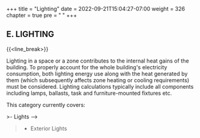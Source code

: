 +++
title = "Lighting"
date = 2022-09-21T15:04:27-07:00
weight = 326
chapter = true
pre = "<b>  </b>"
+++

## E. LIGHTING

{{<line_break>}}

Lighting in a space or a zone contributes to the internal heat gains of the building. To properly account for the whole building's electricity consumption, both lighting energy use along with the heat generated by them (which subsequently affects zone heating or cooling requirements) must be considered. Lighting calculations typically include all components including lamps, ballasts, task and furniture-mounted fixtures etc. 

This category currently covers: 
<!-->>- Lights -->
>- Exterior Lights